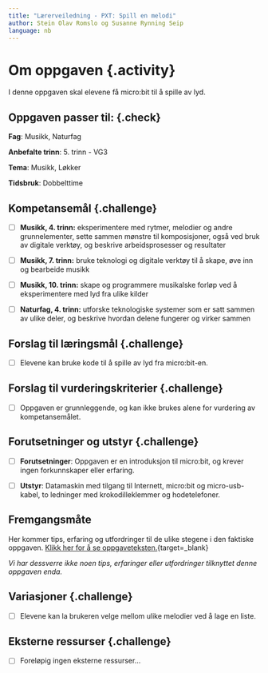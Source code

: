 ```yaml
---
title: "Lærerveiledning - PXT: Spill en melodi"
author: Stein Olav Romslo og Susanne Rynning Seip
language: nb
---
```



# Om oppgaven {.activity}

I denne oppgaven skal elevene få micro:bit til å spille av lyd.

## Oppgaven passer til: {.check}

__Fag__: Musikk, Naturfag

__Anbefalte trinn__: 5. trinn - VG3

__Tema__: Musikk, Løkker

__Tidsbruk__: Dobbelttime

## Kompetansemål {.challenge}

- [ ] __Musikk, 4. trinn:__ eksperimentere med rytmer, melodier og andre grunnelementer, sette sammen mønstre til komposisjoner, også ved bruk av digitale verktøy, og beskrive arbeidsprosesser og resultater

- [ ] __Musikk, 7. trinn:__ bruke teknologi og digitale verktøy til å skape, øve inn og bearbeide musikk

- [ ] __Musikk, 10. trinn:__ skape og programmere musikalske forløp ved å eksperimentere med lyd fra ulike kilder

- [ ] __Naturfag, 4. trinn:__ utforske teknologiske systemer som er satt sammen av ulike deler, og beskrive hvordan delene fungerer og virker sammen

## Forslag til læringsmål {.challenge}

- [ ] Elevene kan bruke kode til å spille av lyd fra micro:bit-en.

## Forslag til vurderingskriterier {.challenge}

- [ ] Oppgaven er grunnleggende, og kan ikke brukes alene for vurdering av
  kompetansemålet.

## Forutsetninger og utstyr {.challenge}

- [ ] __Forutsetninger__: Oppgaven er en introduksjon til micro:bit, og krever
  ingen forkunnskaper eller erfaring.

- [ ] __Utstyr__: Datamaskin med tilgang til Internett, micro:bit og
  micro-usb-kabel, to ledninger med krokodilleklemmer og hodetelefoner.

## Fremgangsmåte

Her kommer tips, erfaring og utfordringer til de ulike stegene i den faktiske
oppgaven. [Klikk her for å se
oppgaveteksten.](../pxt_spill_en_melodi/spill_en_melodi.html){target=_blank}

_Vi har dessverre ikke noen tips, erfaringer eller utfordringer tilknyttet denne
oppgaven enda._

## Variasjoner {.challenge}

- [ ] Elevene kan la brukeren velge mellom ulike melodier ved å lage en liste.

## Eksterne ressurser {.challenge}

- [ ] Foreløpig ingen eksterne ressurser...
